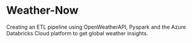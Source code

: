 # Weather-Now

Creating an ETL pipeline using OpenWeatherAPI, Pyspark and the Azure Databricks Cloud platform to get global weather insights.
